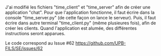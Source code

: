 J'ai modifié les fichiers "time_client" et "time_server" afin de créer une application "chat".
Pour que l'application fonctionne, il faut écrire dans la console "time_server.py" 
(de cette façon on lance le serveur).
Puis, il faut écrire dans autre terminal "time_client.py" (même plusieures fois), afin de créer les clients.
Quand l'application est alumée, des différentes instructions seront apparues.

Le code correspond au Issue #62 https://github.com/UPB-FILS/SE/issues/62
